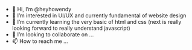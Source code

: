 - 👋 Hi, I’m @heyhowendy
- 👀 I’m interested in UI/UX and currently fundamental of website design
- 🌱 I’m currently learning the very basic of html and css (next is really looking forward to really understand javascript)
- 💞️ I’m looking to collaborate on ...
- 📫 How to reach me ...

<!---
heyhowendy/heyhowendy is a ✨ special ✨ repository because its `README.md` (this file) appears on your GitHub profile.
You can click the Preview link to take a look at your changes.
--->

